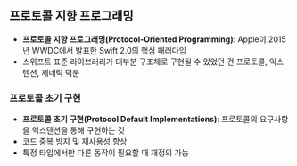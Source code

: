 ## 프로토콜 지향 프로그래밍
- **프로토콜 지향 프로그래밍(Protocol-Oriented Programming)**: Apple이 2015년 WWDC에서 발표한 Swift 2.0의 핵심 패러다임
- 스위프트 표준 라이브러리가 대부분 구조체로 구현될 수 있었던 건 프로토콜, 익스텐션, 제네릭 덕분 

### 프로토콜 초기 구현
- **프로토콜 초기 구현(Protocol Default Implementations)**: 프로토콜의 요구사항을 익스텐션을 통해 구현하는 것
- 코드 중복 방지 및 재사용성 향상
- 특정 타입에서만 다른 동작이 필요할 때 재정의 가능
